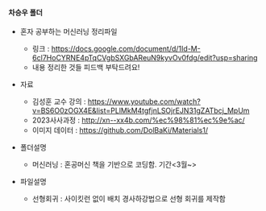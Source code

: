 #### 차승우 폴더

* 혼자 공부하는 머신러닝 정리파일
  * 링크 : https://docs.google.com/document/d/1Id-M-6cl7HoCYRNE4pTqCVgbSXGbAReuN9kyvOv0fdg/edit?usp=sharing
  * 내용 정리한 것들 피드백 부탁드려요!

* 자료
  * 김성훈 교수 강의 : https://www.youtube.com/watch?v=BS6O0zOGX4E&list=PLlMkM4tgfjnLSOjrEJN31gZATbcj_MpUm
  * 2023사사과정 : http://xn--xx4b.com/%ec%98%81%ec%9e%ac/
  * 이미지 데이터 : https://github.com/DolBaKi/Materials1/

* 폴더설명
  * 머신러닝 : 혼공머신 책을 기반으로 코딩함.  기간<3월~>
 
* 파일설명
  * 선형회귀 : 사이킷런 없이 배치 경사하강법으로 선형 회귀를 제작함
